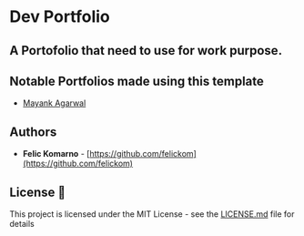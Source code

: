 # Dev Portfolio 
## A Portofolio that need to use for work purpose.

## Notable Portfolios made using this template

- [Mayank Agarwal](https://mayankagarwal.me)

## Authors

- **Felic Komarno** - [https://github.com/felickom](https://github.com/felickom)

## License 📄

This project is licensed under the MIT License - see the [LICENSE.md](LICENSE.md) file for details

